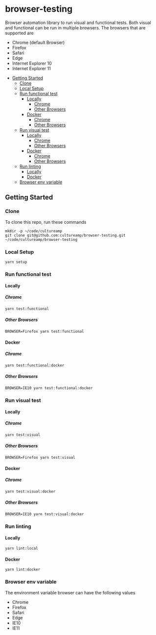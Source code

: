 # browser-testing
Browser automation library to run visual and functional tests. Both visual and functional can be run in multiple browsers. The browsers that are supported are
- Chrome (default Browser)
- Firefox 
- Safari
- Edge
- Internet Explorer 10 
- Internet Explorer 11


<!-- TOC depthFrom:2 -->

- [Getting Started](#getting-started)
    - [Clone](#clone)
    - [Local Setup](#local-setup)
    - [Run functional test](#run-functional-test)
        - [Locally](#locally)
            - [Chrome](#chrome)
            - [Other Browsers](#other-browsers)
        - [Docker](#docker)
            - [Chrome](#chrome-1)
            - [Other Browsers](#other-browsers-1)
    - [Run visual test](#run-visual-test)
        - [Locally](#locally-1)
            - [Chrome](#chrome-2)
            - [Other Browsers](#other-browsers-2)
        - [Docker](#docker-1)
            - [Chrome](#chrome-3)
            - [Other Browsers](#other-browsers-3)
    - [Run linting](#run-linting)
        - [Locally](#locally-2)
        - [Docker](#docker-2)
    - [Browser env variable](#browser-env-variable)

<!-- /TOC -->

## Getting Started

### Clone
To clone this repo, run these commands
```
mkdir -p ~/code/cultureamp
git clone git@github.com:cultureamp/browser-testing.git ~/code/cultureamp/browser-testing
```

### Local Setup
```
yarn setup
```

### Run functional test

#### Locally
##### Chrome
```
yarn test:functional
```
##### Other Browsers
```
BROWSER=Firefox yarn test:functional
```
#### Docker
##### Chrome
```
yarn test:functional:docker
```
##### Other Browsers
```
BROWSER=IE10 yarn test:functional:docker
```
### Run visual test

#### Locally
##### Chrome
```
yarn test:visual
```
##### Other Browsers
```
BROWSER=Firefox yarn test:visual
```
#### Docker
##### Chrome
```
yarn test:visual:docker
```
##### Other Browsers
```
BROWSER=IE10 yarn test:visual:docker
```
### Run linting

#### Locally
```
yarn lint:local
```

#### Docker
```
yarn lint:docker
```

### Browser env variable
The environment variable browser can have the following values
 - Chrome
 - Firefox
 - Safari
 - Edge
 - IE10
 - IE11